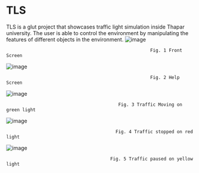 # TLS
TLS is a glut project that showcases traffic light simulation inside Thapar university. The user is able to control the environment by manipulating the features of different objects in the environment.
![image](https://user-images.githubusercontent.com/70463425/181823760-57173d40-afa0-40c9-a189-380c14d9fcf8.png)

                                                          Fig. 1 Front Screen
                                        
                                        
![image](https://user-images.githubusercontent.com/70463425/181823841-c2bb165a-0fca-4ca3-b9aa-6abce055076f.png)
  
                                                          Fig. 2 Help Screen
                                        
                                        
![image](https://user-images.githubusercontent.com/70463425/181823860-b99aa281-9399-4b22-9cf0-ae5bd340b649.png)
  
                                              Fig. 3 Traffic Moving on green light
                                   
                                   
![image](https://user-images.githubusercontent.com/70463425/181823884-507cd2aa-74e0-404d-ac22-6154bf8b0ce3.png)
  
                                             Fig. 4 Traffic stopped on red light
                                    
                                    
![image](https://user-images.githubusercontent.com/70463425/181823904-3c2dbe97-ea19-4a68-834d-b23517704830.png)
  
                                           Fig. 5 Traffic paused on yellow light
